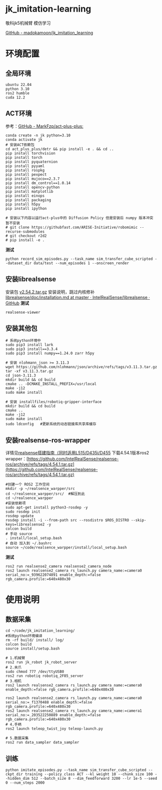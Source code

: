 # jk_imitation-learning
敬科jk5机械臂 模仿学习

[GitHub - madokamoon/jk\_imitation\_learning](https://github.com/madokamoon/jk_imitation_learning)

# 环境配置
## 全局环境
```shell
ubuntu 22.04
python 3.10
ros2 humble
cuda 12.2
```
## ACT环境
参考：[GitHub - MarkFzp/act-plus-plus:](https://github.com/MarkFzp/act-plus-plus.git)
```shell
conda create -n jk python=3.10
conda activate jk
# 安装ACT依赖包
cd act_plus_plus/detr && pip install -e . && cd ..
pip install torchvision
pip install torch
pip install pyquaternion
pip install pyyaml
pip install rospkg
pip install pexpect
pip install mujoco==2.3.7
pip install dm_control==1.0.14
pip install opencv-python
pip install matplotlib
pip install einops
pip install packaging
pip install h5py
pip install ipython

# 安装以下内容以运行act-plus中的 Diffusion Policy 但是安装后 numpy 版本冲突 暂不安装
# git clone https://githubfast.com/ARISE-Initiative/robomimic --recurse-submodules
# git checkout r2d2
# pip install -e .
```
**测试**
```shell
python record_sim_episodes.py --task_name sim_transfer_cube_scripted --dataset_dir data/test --num_episodes 1 --onscreen_render
```
## 安装librealsense
安装包
[v2.54.2.tar.gz](https://github.com/IntelRealSense/librealsense/archive/refs/tags/v2.54.2.tar.gz)
安装说明，跳过内核修补
[librealsense/doc/installation.md at master · IntelRealSense/librealsense · GitHub](https://github.com/IntelRealSense/librealsense/blob/master/doc/installation.md)
**测试**
```shell
realsense-viewer
```
## 安装其他包

```shell
# 系统python环境中
sudo pip3 install lark
sudo pip3 install==3.3.4
sudo pip3 install numpy==1.24.0 zarr h5py

# 安装 nlohmann_json >= 3.11.3
wget https://github.com/nlohmann/json/archive/refs/tags/v3.11.3.tar.gz
tar -xf v3.11.3.tar.gz 
cd json-3.11.3
mkdir build && cd build
cmake .. -DCMAKE_INSTALL_PREFIX=/usr/local
make -j12
sudo make install

# 安装 installfiles/robotiq-gripper-interface 
mkdir build && cd build
cmake ..
make -j12
sudo make install
sudo ldconfig   #更新系统的动态链接库共享库缓存
```


## 安装realsense-ros-wrapper

详情见[realsense搭建指南（同时适用L515/D435i/D455](https://pcn5euai2w60.feishu.cn/wiki/DCzow0AAji3WB0kuEfGc7SIknjh)
下载4.54.1版本ros2 wrapper：[https://github.com/IntelRealSense/realsense-ros/archive/refs/tags/4.54.1.tar.gz](https://github.com/IntelRealSense/realsense-ros/archive/refs/tags/4.54.1.tar.gz)
```shell
#创建一个 ROS2 工作空间
mkdir -p ~/realsence_warpper/src
cd ~/realsence_warpper/src/  #解压到此
cd ~/realsence_warpper
#安装依赖项
sudo apt-get install python3-rosdep -y
sudo rosdep init 
rosdep update 
rosdep install -i --from-path src --rosdistro $ROS_DISTRO --skip-keys=librealsense2 -y
colcon build
# 手动 source
. install/local_setup.bash
# 自动 加入到 ~/.bashrc
source ~/code/realsence_warpper/install/local_setup.bash
```
**测试**
```
ros2 run realsense2_camera realsense2_camera_node
ros2 launch realsense2_camera rs_launch.py camera_name:=camera0 serial_no:=_939622074891 enable_depth:=false rgb_camera.profile:=640x480x30
```

# 使用说明

## 数据采集

```shell
cd ~/code/jk_imitation_learning/
#系统python环境编译
rm -rf build/ install/ log/
colcon build
source install/setup.bash

# 1.机械臂
ros2 run jk_robot jk_robot_server
# 2.夹爪
sudo chmod 777 /dev/ttyUSB0
ros2 run robotiq robotiq_2F85_server
# 3.相机
ros2 launch realsense2_camera rs_launch.py camera_name:=camera0 enable_depth:=false rgb_camera.profile:=640x480x30 

ros2 launch realsense2_camera rs_launch.py camera_name:=camera0 serial_no:=_f1370488 enable_depth:=false rgb_camera.profile:=640x480x30
ros2 launch realsense2_camera rs_launch.py camera_name:=camera1 serial_no:=_203522250889 enable_depth:=false rgb_camera.profile:=640x480x30
# 4.手柄 
ros2 launch teleop_twist_joy teleop-launch.py

# 5.数据采集
ros2 run data_sampler data_sampler

```
## 训练

```
python imitate_episodes.py --task_name sim_transfer_cube_scripted --ckpt_dir training --policy_class ACT --kl_weight 10 --chunk_size 100 --hidden_dim 512 --batch_size 8 --dim_feedforward 3200 --lr 1e-5 --seed 0 --num_steps 2000

```

